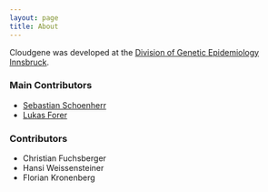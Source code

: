 ```yaml
---
layout: page
title: About
---
```


Cloudgene was developed at the [Division of Genetic Epidemiology Innsbruck](http://www3.i-med.ac.at/genepi/).

### Main Contributors

- [Sebastian Schoenherr](sebastian.schoenherr@i-med.ac.at)
- [Lukas Forer](lukas.forer@i-med.ac.at)

### Contributors

- Christian Fuchsberger
- Hansi Weissensteiner
- Florian Kronenberg
